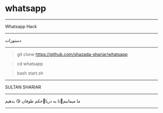 # whatsapp

___________________________
Whatsapp Hack
______________________
دستورات
__________________
> git clone https://github.com/shazada-shariar/whatsapp


> cd whatsapp



> bash start.sh
___________________________
SULTAN SHARIAR
______________________
ما میمانیم💪تا به دریا💪حکم طوفان 😘 بدهیم
__________________  
